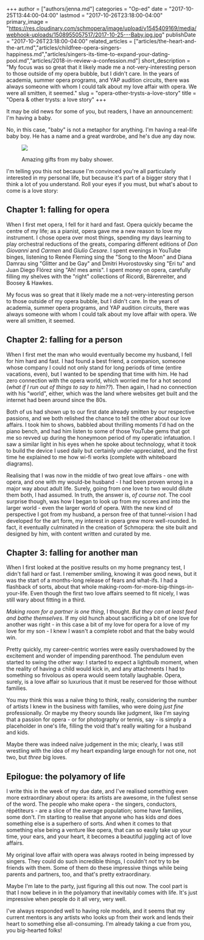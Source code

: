 +++
author = ["authors/jenna.md"]
categories = "Op-ed"
date = "2017-10-25T13:44:00-04:00"
lastmod = "2017-10-26T23:18:00-04:00"
primary_image = "https://res.cloudinary.com/schmopera/image/upload/v1545409169/media/webhook-uploads/1508955057517/2017-10-25---Baby.jpg.jpg"
publishDate = "2017-10-26T23:18:00-04:00"
related_articles = ["articles/the-heart-and-the-art.md","articles/childfree-opera-singers-happiness.md","articles/singers-its-time-to-expand-your-dating-pool.md","articles/2018-in-review-a-confession.md"]
short_description = "My focus was so great that it likely made me a not-very-interesting person to those outside of my opera bubble, but I didn&#039;t care. In the years of academia, summer opera programs, and YAP audition circuits, there was always someone with whom I could talk about my love affair with opera. We were all smitten, it seemed."
slug = "opera-other-trysts-a-love-story"
title = "Opera &amp; other trysts: a love story"
+++

It may be old news for some of you, but readers, I have an announcement: I'm having a baby.

No, in this case, "baby" is not a metaphor for anything. I'm having a real-life baby boy. He has a name and a great wardrobe, and he's due any day now.

<figure data-type="image">

![](https://res.cloudinary.com/schmopera/image/upload/v1545409169/media/webhook-uploads/1508955116487/IMG_20170926_205511_197.jpg.jpg)
<figcaption>Amazing gifts from my baby shower.</figcaption>
</figure>

I'm telling you this not because I'm convinced you're all particularly interested in my personal life, but because it's part of a bigger story that I think a lot of you understand. Roll your eyes if you must, but what's about to come is a love story:

## Chapter 1: falling for opera

When I first met opera, I fell for it hard and fast. Opera quickly became the centre of my life; as a pianist, opera gave me a new reason to love my instrument. I chose opera over most things, spending my days learning to play orchestral reductions of the greats, comparing different editions of *Don Giovanni* and *Carmen* and *Giulio Cesare*. I spent evenings in YouTube binges, listening to Renée Fleming sing the "Song to the Moon" and Diana Damrau sing "Glitter and be Gay" and Dmitri Hvorostovsky sing "Eri tu" and Juan Diego Flórez sing "Ah! mes amis". I spent money on opera, carefully filling my shelves with the "right" collections of Ricordi, Bärenreiter, and Boosey & Hawkes.

My focus was so great that it likely made me a not-very-interesting person to those outside of my opera bubble, but I didn't care. In the years of academia, summer opera programs, and YAP audition circuits, there was always someone with whom I could talk about my love affair with opera. We were all smitten, it seemed.

## Chapter 2: falling for a person

When I first met the man who would eventually become my husband, I fell for him hard and fast. I had found a best friend, a companion, someone whose company I could not only stand for long periods of time (entire vacations, even), but I wanted to be spending that time with him. He had zero connection with the opera world, which worried me for a hot second (*what if I run out of things to say to him??*). Then again, I had no connection with his "world", either, which was the land where websites get built and the internet had been around since the 80s. 

Both of us had shown up to our first date already smitten by our respective passions, and we both relished the chance to tell the other about our love affairs. I took him to shows, babbled about thrilling moments I'd had on the piano bench, and had him listen to some of those YouTube gems that got me so revved up during the honeymoon period of my operatic infatuation. I saw a similar light in his eyes when he spoke about technology, what it took to build the device I used daily but certainly under-appreciated, and the first time he explained to me how wi-fi works (complete with whiteboard diagrams).

Realising that I was now in the middle of two great love affairs - one with opera, and one with my would-be husband - I had been proven wrong in a major way about adult life. Surely, going from one love to two would dilute them both, I had assumed. In truth, the answer is, *of course not*. The cool surprise though, was how I began to look up from my scores and into the larger world - even the larger world of opera. With the new kind of perspective I got from my husband, a person free of that tunnel-vision I had developed for the art form, my interest in opera grew more well-rounded. In fact, it eventually culminated in the creation of Schmopera: the site built and designed by him, with content written and curated by me.

## Chapter 3: falling for another man

When I first looked at the positive results on my home pregnancy test, I didn't fall hard or fast. I remember smiling, knowing it was good news, but it was the start of a months-long release of fears and what-ifs. I had a flashback of sorts, about that whole making-room-for-more-big-things-in-your-life. Even though the first two love affairs seemed to fit nicely, I was still wary about fitting in a third.

*Making room for a partner is one thing*, I thought. *But they can at least feed and bathe themselves*. If my old hunch about sacrificing a bit of one love for another was right - in this case a bit of my love for opera for a love of my love for my son - I knew I wasn't a complete robot and that the baby would win. 

Pretty quickly, my career-centric worries were easily overshadowed by the excitement and wonder of impending parenthood. The pendulum even started to swing the other way: I started to expect a lightbulb moment, when the reality of having a child would kick in, and any attachments I had to something so frivolous as opera would seem totally laughable. Opera, surely, is a love affair so luxurious that it must be reserved for those without families.

You may think this was a naïve thing to think, really, considering the number of artists I knew in the business with families, who were doing *just fine* professionally. Or maybe my theory sounds like judgment, like I'm saying that a passion for opera - or for photography or tennis, say - is simply a placeholder in one's life, filling the void that's really waiting for a husband and kids.

Maybe there was indeed naïve judgement in the mix; clearly, I was still wrestling with the idea of my heart expanding large enough for not one, not two, but *three* big loves.

## Epilogue: the polyamory of life

I write this in the week of my due date, and I've realised something even more extraordinary about opera: its artists are awesome, in the fullest sense of the word. The people who make opera - the singers, conductors, répétiteurs - are a slice of the average population; some have families, some don't. I'm starting to realise that anyone who has kids *and* does something else is a superhero of sorts. And when it comes to that something else being a venture like opera, that can so easily take up your time, your ears, and your heart, it becomes a beautiful juggling act of love affairs.

My original love affair with opera was always rooted in being impressed by singers. They could do such incredible things, I couldn't *not* try to be friends with them. Some of them do these impressive things while being parents and partners, too, and that's pretty extraordinary.

Maybe I'm late to the party, just figuring all this out now. The cool part is that I now believe in in the polyamory that inevitably comes with life. It's just impressive when people do it all very, very well. 

I've always responded well to having role models, and it seems that my current mentors is any artists who looks up from their work and lends their heart to something else all-consuming. I'm already taking a cue from you, you big-hearted folks!
